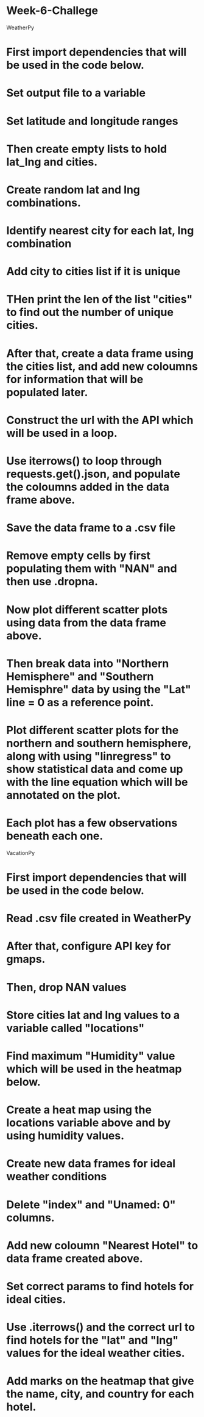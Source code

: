 # Week-6-Challege


WeatherPy
# First import dependencies that will be used in the code below.
# Set output file to a variable
# Set latitude and longitude ranges
# Then create empty lists to hold lat_lng and cities.
# Create random lat and lng combinations.
# Identify nearest city for each lat, lng combination
# Add city to cities list if it is unique
# THen print the len of the list "cities" to find out the number of unique cities. 
# After that, create a data frame using the cities list, and add new coloumns for information that will be populated later. 
# Construct the url with the API which will be used in a loop.
# Use iterrows() to loop through requests.get().json, and populate the coloumns added in the data frame above.
# Save the data frame to a .csv file
# Remove empty cells by first populating them with "NAN" and then use .dropna.
# Now plot different scatter plots using data from the data frame above.
# Then break data into "Northern Hemisphere" and "Southern Hemisphre" data by using the "Lat" line = 0 as a reference point.
# Plot different scatter plots for the northern and southern hemisphere, along with using "linregress" to show statistical data and come up with the line equation which will be annotated on the plot. 
# Each plot has a few observations beneath each one. 


VacationPy
# First import dependencies that will be used in the code below.
# Read .csv file created in WeatherPy
# After that, configure API key for gmaps.
# Then, drop NAN values
# Store cities lat and lng values to a variable called "locations"
# Find maximum "Humidity" value which will be used in the heatmap below.
# Create a heat map using the locations variable above and by using humidity values. 
# Create new data frames for ideal weather conditions
# Delete "index" and "Unamed: 0" columns.
# Add new coloumn "Nearest Hotel" to data frame created above. 
# Set correct params to find hotels for ideal cities. 
# Use .iterrows() and the correct url to find hotels for the "lat" and "lng" values for the ideal weather cities. 
# Add marks on the heatmap that give the name, city, and country for each hotel.
